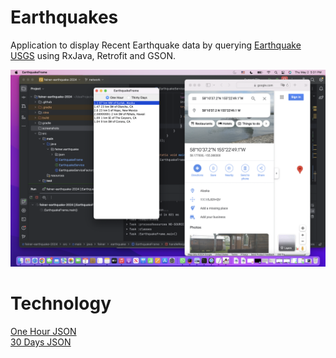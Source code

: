 # Earthquakes

Application to display Recent Earthquake data by querying [Earthquake USGS](https://earthquake.usgs.gov/earthquakes/feed/v1.0/geojson.php) using RxJava, Retrofit and GSON.

![GUI Screenshot](screenshots/GUIscreenshot.png)

# Technology
[One Hour JSON](https://earthquake.usgs.gov/earthquakes/feed/v1.0/summary/1.0_hour.geojson) <br>
[30 Days JSON](https://earthquake.usgs.gov/earthquakes/feed/v1.0/summary/significant_month.geojson)